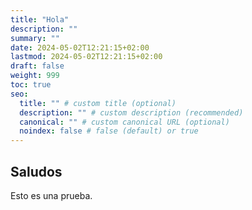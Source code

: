 ```yaml
---
title: "Hola"
description: ""
summary: ""
date: 2024-05-02T12:21:15+02:00
lastmod: 2024-05-02T12:21:15+02:00
draft: false
weight: 999
toc: true
seo:
  title: "" # custom title (optional)
  description: "" # custom description (recommended)
  canonical: "" # custom canonical URL (optional)
  noindex: false # false (default) or true
---
```

## Saludos
Esto es una prueba.
